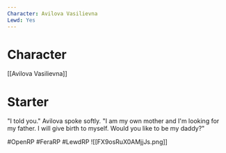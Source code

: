 ```yaml
---
Character: Avilova Vasilievna
Lewd: Yes
---
```

# Character
[[Avilova Vasilievna]]

# Starter
"I told you." Avilova spoke softly. "I am my own mother and I'm looking for my father. I will give birth to myself. Would you like to be my daddy?"
  

#OpenRP #FeraRP #LewdRP 
![[FX9osRuX0AMjjJs.png]]